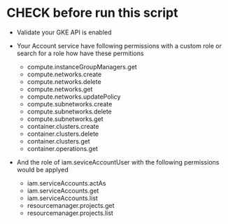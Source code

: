 # CHECK before run this script

- Validate your GKE API is enabled 
- Your Account service have following permissions with a custom role or search for a role how have these permitions

    - compute.instanceGroupManagers.get
    - compute.networks.create
    - compute.networks.delete
    - compute.networks.get
    - compute.networks.updatePolicy
    - compute.subnetworks.create
    - compute.subnetworks.delete
    - compute.subnetworks.get
    - container.clusters.create
    - container.clusters.delete
    - container.clusters.get
    - container.operations.get

- And the role of iam.seviceAccountUser with the following permissions would be applyed
    - iam.serviceAccounts.actAs
    - iam.serviceAccounts.get
    - iam.serviceAccounts.list
    - resourcemanager.projects.get
    - resourcemanager.projects.list